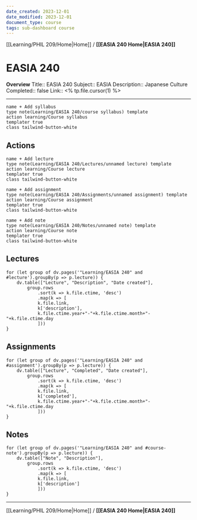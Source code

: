 ```yaml
---
date_created: 2023-12-01
date_modified: 2023-12-01
document_type: course
tags: sub-dashboard course
---
```

[[Learning/PHIL 209/Home|Home]] / **[[EASIA 240 Home|EASIA 240]]**
# EASIA 240
**Overview**
Title:: EASIA 240
Subject:: EASIA
Description:: Japanese Culture
Completed:: false
Link:: <% tp.file.cursor(1) %>

***
```button
name + Add syllabus
type note(Learning/EASIA 240/course syllabus) template
action learning/Course syllabus
templater true
class tailwind-button-white
```
## Actions
```button
name + Add lecture
type note(Learning/EASIA 240/Lectures/unnamed lecture) template
action learning/Course lecture
templater true
class tailwind-button-white
```

```button
name + Add assignment
type note(Learning/EASIA 240/Assignments/unnamed assignment) template
action learning/Course assignment
templater true
class tailwind-button-white
```

```button
name + Add note
type note(Learning/EASIA 240/Notes/unnamed note) template
action learning/Course note
templater true
class tailwind-button-white
```


## Lectures
```dataviewjs
for (let group of dv.pages('"Learning/EASIA 240" and #lecture').groupBy(p => p.lecture)) {
	dv.table(["Lecture", "Description", "Date created"], 
		group.rows 
			.sort(k => k.file.ctime, 'desc')
			.map(k => [
			k.file.link, 
			k['description'],
			k.file.ctime.year+"-"+k.file.ctime.month+"-"+k.file.ctime.day
			]))
}
```


## Assignments

```dataviewjs
for (let group of dv.pages('"Learning/EASIA 240" and #assignment').groupBy(p => p.lecture)) {
	dv.table(["Lecture", "Completed", "Date created"], 
		group.rows 
			.sort(k => k.file.ctime, 'desc')
			.map(k => [
			k.file.link, 
			k['completed'],
			k.file.ctime.year+"-"+k.file.ctime.month+"-"+k.file.ctime.day
			]))
}
```


## Notes
```dataviewjs
for (let group of dv.pages('"Learning/EASIA 240" and #course-note').groupBy(p => p.lecture)) {
	dv.table(["Note", "Description"], 
		group.rows 
			.sort(k => k.file.ctime, 'desc')
			.map(k => [
			k.file.link, 
			k['description']
			]))
}
```


---
[[Learning/PHIL 209/Home|Home]] / **[[EASIA 240 Home|EASIA 240]]**